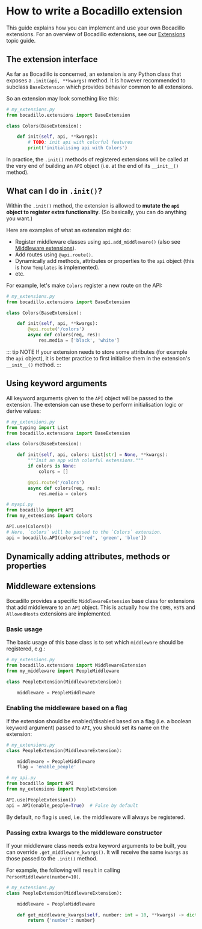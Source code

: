 # How to write a Bocadillo extension

This guide explains how you can implement and use your own Bocadillo extensions. For an overview of Bocadillo extensions, see our [Extensions](../topics/extensions.md) topic guide.

## The extension interface

As far as Bocadillo is concerned, an extension is any Python class that exposes a `.init(api, **kwargs)` method. It is however recommended to subclass `BaseExtension` which provides behavior common to all extensions.

So an extension may look something like this:

```python
# my_extensions.py
from bocadillo.extensions import BaseExtension

class Colors(BaseExtension):

    def init(self, api, **kwargs):
        # TODO: init api with colorful features
        print('initialising api with Colors')
```

In practice, the `.init()` methods of registered extensions will be called at the very end of building an `API` object (i.e. at the end of its `__init__()` method).

## What can I do in `.init()`?

Within the `.init()` method, the extension is allowed to **mutate the `api` object to register extra functionality**. (So basically, you can do anything you want.)
 
Here are examples of what an extension might do:

- Register middleware classes using `api.add_middleware()` (also see [Middleware extensions](#middleware-extensions)).
- Add routes using `@api.route()`.
- Dynamically add methods, attributes or properties to the `api` object (this is how `Templates` is implemented).
- etc.

For example, let's make `Colors` register a new route on the API:

```python
# my_extensions.py
from bocadillo.extensions import BaseExtension

class Colors(BaseExtension):

    def init(self, api, **kwargs):
        @api.route('/colors')
        async def colors(req, res):
            res.media = ['black', 'white']
```

::: tip NOTE
If your extension needs to store some attributes (for example the `api` object), it is better practice to first initialise them in the extension's `__init__()` method.
:::

## Using keyword arguments

All keyword arguments given to the `API` object will be passed to the extension. The extension can use these to perform initialisation logic or derive values:

```python
# my_extensions.py
from typing import List
from bocadillo.extensions import BaseExtension

class Colors(BaseExtension):

    def init(self, api, colors: List[str] = None, **kwargs):
        """Init an app with colorful extensions."""
        if colors is None:
            colors = []

        @api.route('/colors')
        async def colors(req, res):
            res.media = colors

# myapi.py
from bocadillo import API
from my_extensions import Colors

API.use(Colors())
# Here, `colors` will be passed to the `Colors` extension.
api = bocadillo.API(colors=['red', 'green', 'blue'])
```

## Dynamically adding attributes, methods or properties

## Middleware extensions

Bocadillo provides a specific `MiddlewareExtension` base class for extensions that add middleware to an `API` object. This is actually how the `CORS`, `HSTS` and `AllowedHosts` extensions are implemented.

### Basic usage

The basic usage of this base class is to set which `middleware` should be registered, e.g.:

```python
# my_extensions.py
from bocadillo.extensions import MiddlewareExtension
from my_middleware import PeopleMiddleware

class PeopleExtension(MiddlewareExtension):

    middleware = PeopleMiddleware
```

### Enabling the middleware based on a flag

If the extension should be enabled/disabled based on a flag (i.e. a boolean keyword argument) passed to `API`, you should set its name on the extension:

```python
# my_extensions.py
class PeopleExtension(MiddlewareExtension):

    middleware = PeopleMiddleware
    flag = 'enable_people'

# my_api.py
from bocadillo import API
from my_extensions import PeopleExtension

API.use(PeopleExtension())
api = API(enable_people=True)  # False by default
```

By default, no flag is used, i.e. the middleware will always be registered.

### Passing extra kwargs to the middleware constructor

If your middleware class needs extra keyword arguments to be built, you can override `.get_middleware_kwargs()`. It will receive the same `kwargs` as those passed to the `.init()` method.

For example, the following will result in calling `PersonMiddleware(number=10)`.

```python
# my_extensions.py
class PeopleExtension(MiddlewareExtension):

    middleware = PeopleMiddleware

    def get_middleware_kwargs(self, number: int = 10, **kwargs) -> dict:
        return {'number': number}
```
